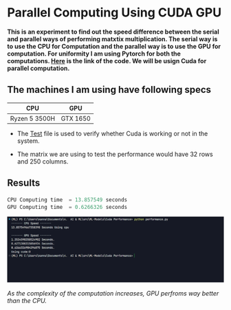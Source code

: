 # Parallel Computing Using CUDA GPU

**This is an experiment to find out the speed difference between the serial and parallel ways of performing matxtix multiplication. The serial way is to use the CPU for Computation and the parallel way is to use the GPU for computation. For uniformity I am using Pytorch for both the computations. [Here](./performance.py) is the link of the code. We will be usign Cuda for parallel computation.**

## The machines I am using have following specs

| CPU | GPU |
| --- | --- |
| Ryzen 5 3500H | GTX 1650 |

- The [Test](./Cuda_Pytorch_test.py) file is used to verify whether Cuda is working or not in the system.

- The matrix we are using to test the performance would have 32 rows and 250 columns.

## Results

```python
CPU Computing time  = 13.857549 seconds
GPU Computing time  = 0.6266326 seconds

```

![image of comparing speed](./image.png)

_As the complexity of the computation increases, GPU perfroms way better than the CPU._
